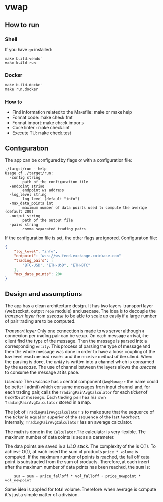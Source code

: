 # vwap

## How to run

### Shell
If you have `go` installed:

```shell
make build.vendor
make build run
```

### Docker
```shell
make build.docker
make run.docker
```

### How to

- Find information related to the Makefile: make or make help
- Format code: make check.fmt
- Format import: make check.imports
- Code linter : make check.lint
- Execute TU: make check.test

## Configuration

The app can be configured by flags or with a configuration file:

```shell
./target/run --help
Usage of ./target/run:
  -config string
    	path of the configuration file
  -endpoint string
    	endpoint ws address
  -log_level string
    	log level (default "info")
  -max_data_points int
    	maximum number of data points used to compute the average (default 200)
  -output string
    	path of the output file
  -pairs string
    	comma separated trading pairs
```

If the configuration file is set, the other flags are ignored.
Configuration file:
```json
{
    "log_level": "info",
    "endpoint": "wss://ws-feed.exchange.coinbase.com",
    "trading_pairs": [
        "BTC-USD", "ETH-USD", "ETH-BTC"
    ],
    "max_data_points": 200
}
```

## Design and assumptions

The app has a clean architecture design. It has two layers: transport layer (websocket, output `repo` module) and usecase. 
The idea is to decouple the _transport layer_ from _usecase_ to be able to scale up easily if a large number of pair trading are to be computed.

*Transport layer*
Only one connection is made to ws server although a connection per trading pair can be setup. On each message arrival, the client find the type of the message. Then the message is parsed into a corresponding `entity`.
This process of parsing the type of message and then the whole message was done in order to have a loose coupling of the low level read method `readWs` and the `receive` method of the client.
When the parsing is done, the _entity_ is written into a channel which is consumed by the _usecase_. The use of channel between the layers allows the _usecase_ to consume the message at its pace.

*Usecase*
The _usecase_ has a central component (`AvgManager` the name could be better I admit) which consume messages from input channel and, for each trading pair, calls the `TradingPairAvgCalculator` for each _ticker_ of _heartbeat_ message.
Each trading pair has his own `TradingPairAvgCalculator` stored in a map.

The job of `TradingPairAvgCalculator` is to make sure that the sequence of the _ticker_ is equal or superior of the sequence of the last _hearbeat_. 
Internally, `TradingPairAvgCalculator` has an average calculator. 

The math is done in the `Calculator`.The calculator is very flexible. The maximum number of data points is set as a parameter. 

The data points are saved in a _LILO_ stack. The complexity of the is O(1). To achieve O(1), at each insert the sum of products `price * volume` is computed. If the maximum number of points is reached, the fall off data point is
substracted from the sum of products. Therefore, at each insert after the maximum number of data points has been reached, the sum is:
```
    sum = sum - price_falloff * vol_falloff + price_newpoint * vol_newpoint
```
Same idea is applied for total volume. Therefore, when average is compute it's just a simple matter of a division. 
 


